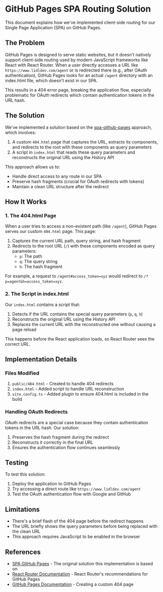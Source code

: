 # GitHub Pages SPA Routing Solution

This document explains how we've implemented client-side routing for our Single Page Application (SPA) on GitHub Pages.

## The Problem

GitHub Pages is designed to serve static websites, but it doesn't natively support client-side routing used by modern JavaScript frameworks like React with React Router. When a user directly accesses a URL like `https://www.lidldev.com/agent` or is redirected there (e.g., after OAuth authentication), GitHub Pages looks for an actual `/agent` directory with an index.html file, which doesn't exist in our SPA.

This results in a 404 error page, breaking the application flow, especially problematic for OAuth redirects which contain authentication tokens in the URL hash.

## The Solution

We've implemented a solution based on the [spa-github-pages](https://github.com/rafgraph/spa-github-pages) approach, which involves:

1. A custom `404.html` page that captures the URL, extracts its components, and redirects to the root with these components as query parameters
2. A script in `index.html` that reads these query parameters and reconstructs the original URL using the History API

This approach allows us to:
- Handle direct access to any route in our SPA
- Preserve hash fragments (crucial for OAuth redirects with tokens)
- Maintain a clean URL structure after the redirect

## How It Works

### 1. The 404.html Page

When a user tries to access a non-existent path (like `/agent`), GitHub Pages serves our custom `404.html` page. This page:

1. Captures the current URL path, query string, and hash fragment
2. Redirects to the root URL (`/`) with these components encoded as query parameters:
   - `p`: The path
   - `q`: The query string
   - `h`: The hash fragment

For example, a request to `/agent#access_token=xyz` would redirect to `/?p=agent&h=access_token=xyz`.

### 2. The Script in index.html

Our `index.html` contains a script that:

1. Detects if the URL contains the special query parameters (`p`, `q`, `h`)
2. Reconstructs the original URL using the History API
3. Replaces the current URL with the reconstructed one without causing a page reload

This happens before the React application loads, so React Router sees the correct URL.

## Implementation Details

### Files Modified

1. `public/404.html` - Created to handle 404 redirects
2. `index.html` - Added script to handle URL reconstruction
3. `vite.config.ts` - Added plugin to ensure 404.html is included in the build

### Handling OAuth Redirects

OAuth redirects are a special case because they contain authentication tokens in the URL hash. Our solution:

1. Preserves the hash fragment during the redirect
2. Reconstructs it correctly in the final URL
3. Ensures the authentication flow continues seamlessly

## Testing

To test this solution:

1. Deploy the application to GitHub Pages
2. Try accessing a direct route like `https://www.lidldev.com/agent`
3. Test the OAuth authentication flow with Google and GitHub

## Limitations

- There's a brief flash of the 404 page before the redirect happens
- The URL briefly shows the query parameters before being replaced with the clean URL
- This approach requires JavaScript to be enabled in the browser

## References

- [SPA GitHub Pages](https://github.com/rafgraph/spa-github-pages) - The original solution this implementation is based on
- [React Router Documentation](https://reactrouter.com/en/main/guides/faq#what-about-github-pages) - React Router's recommendations for GitHub Pages
- [GitHub Pages Documentation](https://docs.github.com/en/pages/getting-started-with-github-pages/creating-a-custom-404-page-for-your-github-pages-site) - Creating a custom 404 page
